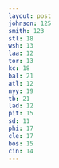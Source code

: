 ```yaml
---
layout: post
johnson: 125
smith: 123
stl: 18
wsh: 13
laa: 12
tor: 13
kc: 18
bal: 21
atl: 12
nyy: 19
tb: 21
lad: 12
pit: 15
sd: 11
phi: 17
cle: 17
bos: 15
cin: 14
---
```

